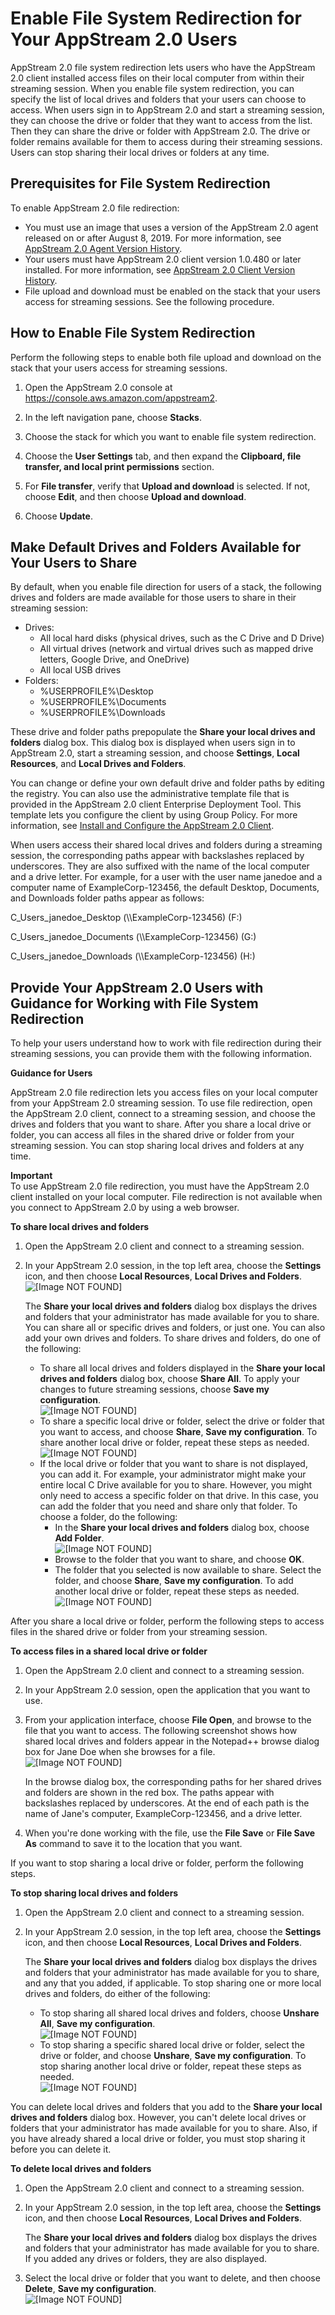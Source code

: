 # Enable File System Redirection for Your AppStream 2\.0 Users<a name="enable-file-system-redirection"></a>

AppStream 2\.0 file system redirection lets users who have the AppStream 2\.0 client installed access files on their local computer from within their streaming session\. When you enable file system redirection, you can specify the list of local drives and folders that your users can choose to access\. When users sign in to AppStream 2\.0 and start a streaming session, they can choose the drive or folder that they want to access from the list\. Then they can share the drive or folder with AppStream 2\.0\. The drive or folder remains available for them to access during their streaming sessions\. Users can stop sharing their local drives or folders at any time\.

## Prerequisites for File System Redirection<a name="file-system-redirection-prerequisites"></a>

To enable AppStream 2\.0 file redirection:
+ You must use an image that uses a version of the AppStream 2\.0 agent released on or after August 8, 2019\. For more information, see [AppStream 2\.0 Agent Version History](agent-software-versions.md)\.
+ Your users must have AppStream 2\.0 client version 1\.0\.480 or later installed\. For more information, see [AppStream 2\.0 Client Version History](client-release-versions.md)\.
+ File upload and download must be enabled on the stack that your users access for streaming sessions\. See the following procedure\.

## How to Enable File System Redirection<a name="-how-to-enable-file-system-redirection"></a>

Perform the following steps to enable both file upload and download on the stack that your users access for streaming sessions\. 

1. Open the AppStream 2\.0 console at [https://console\.aws\.amazon\.com/appstream2](https://console.aws.amazon.com/appstream2)\.

1. In the left navigation pane, choose **Stacks**\.

1. Choose the stack for which you want to enable file system redirection\.

1. Choose the **User Settings** tab, and then expand the **Clipboard, file transfer, and local print permissions** section\.

1. For **File transfer**, verify that **Upload and download** is selected\. If not, choose **Edit**, and then choose **Upload and download**\.

1. Choose **Update**\.

## Make Default Drives and Folders Available for Your Users to Share<a name="prepopulate-drives-folders-system-redirection"></a>

By default, when you enable file direction for users of a stack, the following drives and folders are made available for those users to share in their streaming session:
+ Drives:
  + All local hard disks \(physical drives, such as the C Drive and D Drive\)
  + All virtual drives \(network and virtual drives such as mapped drive letters, Google Drive, and OneDrive\)
  + All local USB drives
+ Folders:
  + %USERPROFILE%\\Desktop
  + %USERPROFILE%\\Documents
  + %USERPROFILE%\\Downloads

These drive and folder paths prepopulate the **Share your local drives and folders** dialog box\. This dialog box is displayed when users sign in to AppStream 2\.0, start a streaming session, and choose **Settings**, **Local Resources**, and **Local Drives and Folders**\. 

You can change or define your own default drive and folder paths by editing the registry\. You can also use the administrative template file that is provided in the AppStream 2\.0 client Enterprise Deployment Tool\. This template lets you configure the client by using Group Policy\. For more information, see [Install and Configure the AppStream 2\.0 Client](install-configure-client.md)\.

When users access their shared local drives and folders during a streaming session, the corresponding paths appear with backslashes replaced by underscores\. They are also suffixed with the name of the local computer and a drive letter\. For example, for a user with the user name janedoe and a computer name of ExampleCorp\-123456, the default Desktop, Documents, and Downloads folder paths appear as follows:

C\_Users\_janedoe\_Desktop \(\\\\ExampleCorp\-123456\) \(F:\)

C\_Users\_janedoe\_Documents \(\\\\ExampleCorp\-123456\) \(G:\)

C\_Users\_janedoe\_Downloads \(\\\\ExampleCorp\-123456\) \(H:\)

## Provide Your AppStream 2\.0 Users with Guidance for Working with File System Redirection<a name="end-user-guidance-file-system-direction"></a>

To help your users understand how to work with file redirection during their streaming sessions, you can provide them with the following information\. 

**Guidance for Users**

AppStream 2\.0 file redirection lets you access files on your local computer from your AppStream 2\.0 streaming session\. To use file redirection, open the AppStream 2\.0 client, connect to a streaming session, and choose the drives and folders that you want to share\. After you share a local drive or folder, you can access all files in the shared drive or folder from your streaming session\. You can stop sharing local drives and folders at any time\.

**Important**  
To use AppStream 2\.0 file redirection, you must have the AppStream 2\.0 client installed on your local computer\. File redirection is not available when you connect to AppStream 2\.0 by using a web browser\.

**To share local drives and folders**

1. Open the AppStream 2\.0 client and connect to a streaming session\.

1. In your AppStream 2\.0 session, in the top left area, choose the **Settings** icon, and then choose **Local Resources**, **Local Drives and Folders**\.   
![\[Image NOT FOUND\]](http://docs.aws.amazon.com/appstream2/latest/developerguide/images/AppStream2-Client-Local-Drives-Folders-MenuOptions.png)

   The **Share your local drives and folders** dialog box displays the drives and folders that your administrator has made available for you to share\. You can share all or specific drives and folders, or just one\. You can also add your own drives and folders\. To share drives and folders, do one of the following:
   + To share all local drives and folders displayed in the **Share your local drives and folders** dialog box, choose **Share All**\. To apply your changes to future streaming sessions, choose **Save my configuration**\.   
![\[Image NOT FOUND\]](http://docs.aws.amazon.com/appstream2/latest/developerguide/images/AppStream2-Client-Local-Drives-Folders-ShareAll.png)
   + To share a specific local drive or folder, select the drive or folder that you want to access, and choose **Share**, **Save my configuration**\. To share another local drive or folder, repeat these steps as needed\.  
![\[Image NOT FOUND\]](http://docs.aws.amazon.com/appstream2/latest/developerguide/images/AppStream2-Client-Local-Drives-Folders-Share-Specific.png)
   + If the local drive or folder that you want to share is not displayed, you can add it\. For example, your administrator might make your entire local C Drive available for you to share\. However, you might only need to access a specific folder on that drive\. In this case, you can add the folder that you need and share only that folder\. To choose a folder, do the following:
     + In the **Share your local drives and folders** dialog box, choose **Add Folder**\.  
![\[Image NOT FOUND\]](http://docs.aws.amazon.com/appstream2/latest/developerguide/images/AppStream2-Client-Local-Drives-Folders-Add-Specific-Folder.png)
     + Browse to the folder that you want to share, and choose **OK**\.
     + The folder that you selected is now available to share\. Select the folder, and choose **Share**, **Save my configuration**\. To add another local drive or folder, repeat these steps as needed\.  
![\[Image NOT FOUND\]](http://docs.aws.amazon.com/appstream2/latest/developerguide/images/AppStream2-Client-Local-Drive-Folders-SpecificFolderAdded.PNG)

After you share a local drive or folder, perform the following steps to access files in the shared drive or folder from your streaming session\. 

**To access files in a shared local drive or folder**

1. Open the AppStream 2\.0 client and connect to a streaming session\.

1. In your AppStream 2\.0 session, open the application that you want to use\.

1. From your application interface, choose **File Open**, and browse to the file that you want to access\. The following screenshot shows how shared local drives and folders appear in the Notepad\+\+ browse dialog box for Jane Doe when she browses for a file\.   
![\[Image NOT FOUND\]](http://docs.aws.amazon.com/appstream2/latest/developerguide/images/AppStream2-Client-Local-Drives-Folders-Access-Shared-Drives-Folders.png)

   In the browse dialog box, the corresponding paths for her shared drives and folders are shown in the red box\. The paths appear with backslashes replaced by underscores\. At the end of each path is the name of Jane's computer, ExampleCorp\-123456, and a drive letter\.

1. When you're done working with the file, use the **File Save** or **File Save As** command to save it to the location that you want\.

If you want to stop sharing a local drive or folder, perform the following steps\.

**To stop sharing local drives and folders**

1. Open the AppStream 2\.0 client and connect to a streaming session\.

1. In your AppStream 2\.0 session, in the top left area, choose the **Settings** icon, and then choose **Local Resources**, **Local Drives and Folders**\. 

   The **Share your local drives and folders** dialog box displays the drives and folders that your administrator has made available for you to share, and any that you added, if applicable\. To stop sharing one or more local drives and folders, do either of the following:
   + To stop sharing all shared local drives and folders, choose **Unshare All**, **Save my configuration**\.  
![\[Image NOT FOUND\]](http://docs.aws.amazon.com/appstream2/latest/developerguide/images/AppStream2-Client-Local-Drives-Folders-UnshareAll.png)
   + To stop sharing a specific shared local drive or folder, select the drive or folder, and choose **Unshare**, **Save my configuration**\. To stop sharing another local drive or folder, repeat these steps as needed\.  
![\[Image NOT FOUND\]](http://docs.aws.amazon.com/appstream2/latest/developerguide/images/AppStream2-Client-Local-Drives-Folders-UnshareAll.png)

You can delete local drives and folders that you add to the **Share your local drives and folders** dialog box\. However, you can't delete local drives or folders that your administrator has made available for you to share\. Also, if you have already shared a local drive or folder, you must stop sharing it before you can delete it\.

**To delete local drives and folders**

1. Open the AppStream 2\.0 client and connect to a streaming session\.

1. In your AppStream 2\.0 session, in the top left area, choose the **Settings** icon, and then choose **Local Resources**, **Local Drives and Folders**\. 

   The **Share your local drives and folders** dialog box displays the drives and folders that your administrator has made available for you to share\. If you added any drives or folders, they are also displayed\.

1. Select the local drive or folder that you want to delete, and then choose **Delete**, **Save my configuration**\.  
![\[Image NOT FOUND\]](http://docs.aws.amazon.com/appstream2/latest/developerguide/images/AppStream2-Client-Local-Drive-Folders-SpecificFolderAdded-Delete.png)